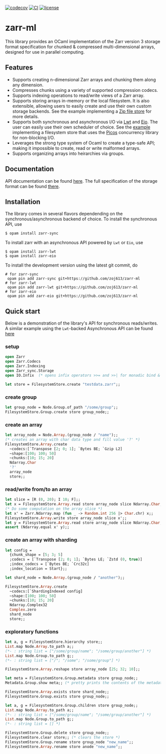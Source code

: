 [![codecov][1]](https://codecov.io/gh/zoj613/zarr-ml)
[![CI][2]](https://github.com/zoj613/zarr-ml/actions/workflows/)
[![license][3]](https://github.com/zoj613/zarr-ml/blob/main/LICENSE)

# zarr-ml
This library provides an OCaml implementation of the Zarr version 3
storage format specification for chunked & compressed multi-dimensional
arrays, designed for use in parallel computing.

## Features
- Supports creating n-dimensional Zarr arrays and chunking them along any dimension.
- Compresses chunks using a variety of supported compression codecs.
- Supports indexing operations to read/write views of a Zarr array.
- Supports storing arrays in-memory or the local filesystem. It is also
  extensible, allowing users to easily create and use their own custom storage
  backends. See the example implementing a [Zip file store][9] for more details.
- Supports both synchronous and asynchronous I/O via [Lwt][4] and [Eio][8]. The user can
  easily use their own scheduler of choice. See the [example][10] implementing
  a filesystem store that uses the [Picos][11] concurrency library for non-blocking I/O.
- Leverages the strong type system of Ocaml to create a type-safe API; making
  it impossible to create, read or write malformed arrays.
- Supports organizing arrays into heirarchies via groups.

## Documentation
API documentation can be found [here][5]. The full specification of the storage
format can be found [there][6].

## Installation
The library comes in several flavors dependending on the synchronous/asynchronous
backend of choice. To install the synchronous API, use
```shell
$ opam install zarr-sync
```
To install zarr with an asynchronous API powered by `Lwt` or `Eio`, use
```shell
$ opam install zarr-lwt
$ opam install zarr-eio
```
To install the development version using the latest git commit, do
```
# for zarr-sync
 opam pin add zarr-sync git+https://github.com/zoj613/zarr-ml 
# for zarr-lwt
 opam pin add zarr-lwt git+https://github.com/zoj613/zarr-ml 
# for zarr-eio
 opam pin add zarr-eio git+https://github.com/zoj613/zarr-ml 
 ```

## Quick start
Below is a demonstration of the library's API for synchronous reads/writes.
A similar example using the `Lwt`-backed Asynchronous API can be found [here][7]
### setup
```ocaml
open Zarr
open Zarr.Codecs
open Zarr.Indexing
open Zarr_sync.Storage
open IO.Infix  (* opens infix operators >>= and >>| for monadic bind & map *)

let store = FilesystemStore.create "testdata.zarr";;
```
### create group
```ocaml
let group_node = Node.Group.of_path "/some/group";;
FilesystemStore.Group.create store group_node;;
```
### create an array
```ocaml
let array_node = Node.Array.(group_node / "name");;
(* creates an array with char data type and fill value '?' *)
FilesystemStore.Array.create
  ~codecs:[`Transpose [2; 0; 1]; `Bytes BE; `Gzip L2]
  ~shape:[100; 100; 50]
  ~chunks:[10; 15; 20]
  Ndarray.Char 
  '?'
  array_node
  store;;
```
### read/write from/to an array
```ocaml
let slice = [R (0, 20); I 10; F];;
let x = FilesystemStore.Array.read store array_node slice Ndarray.Char;;
(* Do some computation on the array slice *)
let x' = Zarr.Ndarray.map (fun _ -> Random.int 256 |> Char.chr) x;;
FilesystemStore.Array.write store array_node slice x';;
let y = FilesystemStore.Array.read store array_node slice Ndarray.Char;;
assert (Ndarray.equal x' y);;
```
### create an array with sharding
```ocaml
let config =
  {chunk_shape = [5; 3; 5]
  ;codecs = [`Transpose [2; 0; 1]; `Bytes LE; `Zstd (0, true)]
  ;index_codecs = [`Bytes BE; `Crc32c]
  ;index_location = Start};;

let shard_node = Node.Array.(group_node / "another");;

FilesystemStore.Array.create
  ~codecs:[`ShardingIndexed config]
  ~shape:[100; 100; 50]
  ~chunks:[10; 15; 20]
  Ndarray.Complex32
  Complex.zero
  shard_node
  store;;
```
### exploratory functions
```ocaml
let a, g = FilesystemStore.hierarchy store;;
List.map Node.Array.to_path a;;
(*- : string list = ["/some/group/name"; "/some/group/another"] *)
List.map Node.Group.to_path g;;
(*- : string list = ["/"; "/some"; "/some/group"] *)

FilesystemStore.Array.reshape store array_node [25; 32; 10];;

let meta = FilesystemStore.Group.metadata store group_node;;
Metadata.Group.show meta;; (* pretty prints the contents of the metadata *)

FilesystemStore.Array.exists store shard_node;;
FilesystemStore.Group.exists store group_node;;

let a, g = FilesystemStore.Group.children store group_node;;
List.map Node.Array.to_path a;;
(*- : string list = ["/some/group/name"; "/some/group/another"] *)
List.map Node.Group.to_path g;;
(*- : string list = [] *)

FilesystemStore.Group.delete store group_node;;
FilesystemStore.clear store;; (* clears the store *)
FilesystemStore.Group.rename store group_node "new_name";;
FilesystemStore.Array.rename store anode "new_name";;
```

[1]: https://codecov.io/gh/zoj613/zarr-ml/graph/badge.svg?token=KOOG2Y1SH5
[2]: https://img.shields.io/github/actions/workflow/status/zoj613/zarr-ml/build-and-test.yml?branch=main
[3]: https://img.shields.io/github/license/zoj613/zarr-ml
[4]: https://ocsigen.org/lwt/latest/manual/manual
[5]: https://zoj613.github.io/zarr-ml
[6]: https://zarr-specs.readthedocs.io/en/latest/v3/core/v3.0.html
[7]: https://zoj613.github.io/zarr-ml/zarr/Zarr/index.html#examples
[8]: https://github.com/ocaml-multicore/eio
[9]: https://github.com/zoj613/zarr-ml/tree/main/examples/zipstore.ml
[10]: https://github.com/zoj613/zarr-ml/tree/main/examples/picos_fs_store.ml
[11]: https://ocaml-multicore.github.io/picos/
